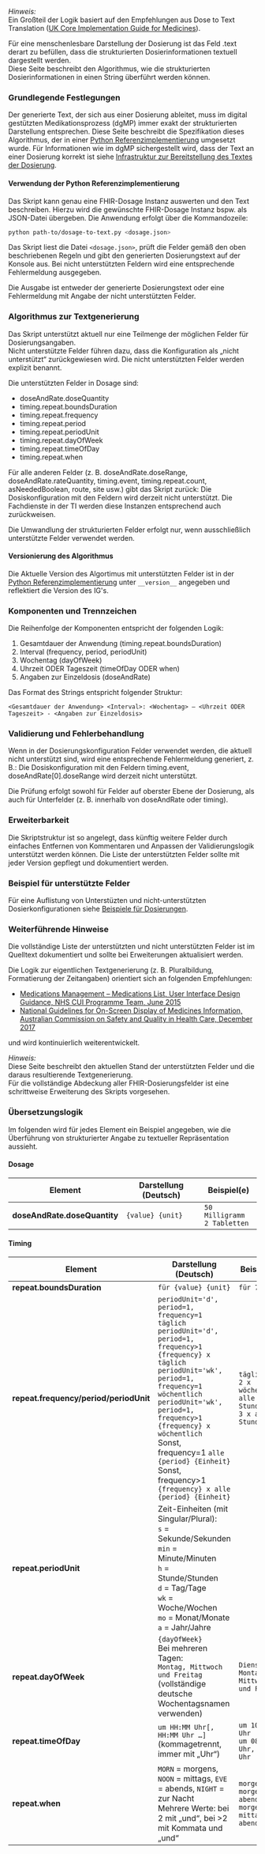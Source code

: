 *Hinweis:*  
Ein Großteil der Logik basiert auf den Empfehlungen aus Dose to Text Translation ([UK Core Implementation Guide for Medicines](https://simplifier.net/guide/ukcoreimplementationguideformedicines/DosetoTextTranslation?version=current)).

Für eine menschenlesbare Darstellung der Dosierung ist das Feld .text derart zu befüllen, dass die strukturierten Dosierinformationen textuell dargestellt werden.  
Diese Seite beschreibt den Algorithmus, wie die strukturierten Dosierinformationen in einen String überführt werden können.

### Grundlegende Festlegungen

Der generierte Text, der sich aus einer Dosierung ableitet, muss im digital gestützten Medikationsprozess (dgMP) immer exakt der strukturierten Darstellung entsprechen. Diese Seite beschreibt die Spezifikation dieses Algorithmus, der in einer [Python Referenzimplementierung](./dosage-to-text.py) umgesetzt wurde.
Für Informationen wie im dgMP sichergestellt wird, dass der Text an einer Dosierung korrekt ist siehe [Infrastruktur zur Bereitstellung des Textes der Dosierung](./dosierung-text-hinzufuegen.html).

#### Verwendung der Python Referenzimplementierung
Das Skript kann genau eine FHIR-Dosage Instanz auswerten und den Text beschreiben. Hierzu wird die gewünschte FHIR-Dosage Instanz bspw. als JSON-Datei übergeben. Die Anwendung erfolgt über die Kommandozeile:

```bash
python path-to/dosage-to-text.py <dosage.json>
```

Das Skript liest die Datei `<dosage.json>`, prüft die Felder gemäß den oben beschriebenen Regeln und gibt den generierten Dosierungstext auf der Konsole aus. Bei nicht unterstützten Feldern wird eine entsprechende Fehlermeldung ausgegeben.

Die Ausgabe ist entweder der generierte Dosierungstext oder eine Fehlermeldung mit Angabe der nicht unterstützten Felder.

### Algorithmus zur Textgenerierung

Das Skript unterstützt aktuell nur eine Teilmenge der möglichen Felder für Dosierungsangaben.  
Nicht unterstützte Felder führen dazu, dass die Konfiguration als „nicht unterstützt“ zurückgewiesen wird. Die nicht unterstützten Felder werden explizit benannt.

Die unterstützten Felder in Dosage sind:
  - doseAndRate.doseQuantity
  - timing.repeat.boundsDuration
  - timing.repeat.frequency
  - timing.repeat.period
  - timing.repeat.periodUnit
  - timing.repeat.dayOfWeek
  - timing.repeat.timeOfDay
  - timing.repeat.when

Für alle anderen Felder (z. B. doseAndRate.doseRange, doseAndRate.rateQuantity, timing.event, timing.repeat.count, asNeededBoolean, route, site usw.) gibt das Skript zurück:
Die Dosiskonfiguration mit den Feldern <Liste> wird derzeit nicht unterstützt. Die Fachdienste in der TI werden diese Instanzen entsprechend auch zurückweisen.

Die Umwandlung der strukturierten Felder erfolgt nur, wenn ausschließlich unterstützte Felder verwendet werden.

#### Versionierung des Algorithmus

Die Aktuelle Version des Algortimus mit unterstützten Felder ist in der [Python Referenzimplementierung](./dosage-to-text.py) unter `__version__` angegeben und reflektiert die Version des IG's.

### Komponenten und Trennzeichen

Die Reihenfolge der Komponenten entspricht der folgenden Logik:

  1. Gesamtdauer der Anwendung (timing.repeat.boundsDuration)
  2. Interval (frequency, period, periodUnit)
  3. Wochentag (dayOfWeek)
  4. Uhrzeit ODER Tageszeit (timeOfDay ODER when)
  5. Angaben zur Einzeldosis (doseAndRate)

Das Format des Strings entspricht folgender Struktur:
```
<Gesamtdauer der Anwendung> <Interval>: <Wochentag> — <Uhrzeit ODER Tageszeit> - <Angaben zur Einzeldosis>
```

### Validierung und Fehlerbehandlung

Wenn in der Dosierungskonfiguration Felder verwendet werden, die aktuell nicht unterstützt sind, wird eine entsprechende Fehlermeldung generiert, z. B.:
Die Dosiskonfiguration mit den Feldern timing.event, doseAndRate[0].doseRange wird derzeit nicht unterstützt.

Die Prüfung erfolgt sowohl für Felder auf oberster Ebene der Dosierung, als auch für Unterfelder (z. B. innerhalb von doseAndRate oder timing).

### Erweiterbarkeit

Die Skriptstruktur ist so angelegt, dass künftig weitere Felder durch einfaches Entfernen von Kommentaren und Anpassen der Validierungslogik unterstützt werden können.
Die Liste der unterstützten Felder sollte mit jeder Version gepflegt und dokumentiert werden.

### Beispiel für unterstützte Felder

Für eine Auflistung von Unterstüzten und nicht-unterstützten Dosierkonfigurationen siehe [Beispiele für Dosierungen](./dosierung-beispiele.html).

### Weiterführende Hinweise

Die vollständige Liste der unterstützten und nicht unterstützten Felder ist im Quelltext dokumentiert und sollte bei Erweiterungen aktualisiert werden.

Die Logik zur eigentlichen Textgenerierung (z. B. Pluralbildung, Formatierung der Zeitangaben) orientiert sich an folgenden Empfehlungen:
- [Medications Management – Medications List, User Interface Design Guidance, NHS CUI Programme Team, June 2015](https://webarchive.nationalarchives.gov.uk/ukgwa/20160921150545/http://systems.digital.nhs.uk/data/cui/uig)
- [National Guidelines for On-Screen Display of Medicines Information, Australian Commission on Safety and Quality in Health Care, December 2017](https://www.safetyandquality.gov.au/sites/default/files/migrated/National-guidelines-for-on-screen-display-of-medicines-information.pdf)

und wird kontinuierlich weiterentwickelt.

*Hinweis:*  
Diese Seite beschreibt den aktuellen Stand der unterstützten Felder und die daraus resultierende Textgenerierung.  
Für die vollständige Abdeckung aller FHIR-Dosierungsfelder ist eine schrittweise Erweiterung des Skripts vorgesehen.

### Übersetzungslogik

Im folgenden wird für jedes Element ein Beispiel angegeben, wie die Überführung von strukturierter Angabe zu textueller Repräsentation aussieht.

#### Dosage

| Element                       | Darstellung (Deutsch)         | Beispiel(e)           |
|-------------------------------|-------------------------------|-----------------------|
| **doseAndRate.doseQuantity**  | `{value} {unit}`              | `50 Milligramm`<br>`2 Tabletten` |

#### Timing

| Element                | Darstellung (Deutsch)                    | Beispiel(e)                    |
|------------------------|------------------------------------------|--------------------------------|
| **repeat.boundsDuration** | `für {value} {unit}`                 | `für 7 Tage`                   |
| **repeat.frequency/period/periodUnit**      | `periodUnit='d', period=1, frequency=1` `täglich`<br>`periodUnit='d', period=1, frequency>1` `{frequency} x täglich`<br>`periodUnit='wk', period=1, frequency=1` `wöchentlich`<br>`periodUnit='wk', period=1, frequency>1` `{frequency} x wöchentlich`<br>Sonst, frequency=1 `alle {period} {Einheit}`<br>Sonst, frequency>1 `{frequency} x alle {period} {Einheit}` | `täglich`<br>`2 x wöchentlich`<br>`alle 8 Stunden`<br>`3 x alle 8 Stunden` |
| **repeat.periodUnit**     | Zeit-Einheiten (mit Singular/Plural):<br>`s` = Sekunde/Sekunden<br>`min` = Minute/Minuten<br>`h` = Stunde/Stunden<br>`d` = Tag/Tage<br>`wk` = Woche/Wochen<br>`mo` = Monat/Monate<br>`a` = Jahr/Jahre | |                                |
| **repeat.dayOfWeek**      | `{dayOfWeek}`<br>Bei mehreren Tagen:<br>`Montag, Mittwoch und Freitag`<br>(vollständige deutsche Wochentagsnamen verwenden) | `Dienstag`<br>`Montag, Mittwoch und Freitag` |
| **repeat.timeOfDay**      | `um HH:MM Uhr[, HH:MM Uhr …]` (kommagetrennt, immer mit „Uhr“) | `um 10:00 Uhr`<br>`um 08:00 Uhr, 15:00 Uhr`                    |
| **repeat.when**           | `MORN` = morgens, `NOON` = mittags, `EVE` = abends, `NIGHT` = zur Nacht<br>Mehrere Werte: bei 2 mit „und“, bei >2 mit Kommata und „und“ | `morgens`<br>`morgens und abends`<br>`morgens, mittags und abends`        |